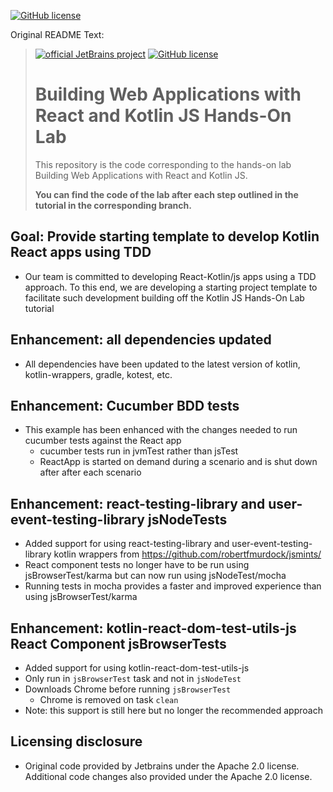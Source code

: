 [![GitHub license](https://img.shields.io/badge/license-Apache%20License%202.0-blue.svg?style=flat)](https://www.apache.org/licenses/LICENSE-2.0)

Original README Text:
> [![official JetBrains project](https://jb.gg/badges/official.svg)](https://confluence.jetbrains.com/display/ALL/JetBrains+on+GitHub)
> [![GitHub license](https://img.shields.io/badge/license-Apache%20License%202.0-blue.svg?style=flat)](https://www.apache.org/licenses/LICENSE-2.0)
> 
> # Building Web Applications with React and Kotlin JS Hands-On Lab
> 
> This repository is the code corresponding to the hands-on lab Building Web Applications with React and Kotlin JS.
> 
> **You can find the code of the lab after each step outlined in the tutorial in the corresponding branch.**

## Goal: Provide starting template to develop Kotlin React apps using TDD

* Our team is committed to developing React-Kotlin/js apps using a TDD approach. 
  To this end, we are developing a starting project template to facilitate such development
  building off the Kotlin JS Hands-On Lab tutorial

## Enhancement: all dependencies updated

* All dependencies have been updated to the latest version of kotlin, kotlin-wrappers, gradle, kotest, etc.

## Enhancement: Cucumber BDD tests

* This example has been enhanced with the changes needed to run cucumber tests against the React app 
  - cucumber tests run in jvmTest rather than jsTest
  - ReactApp is started on demand during a scenario and is shut down after after each scenario

## Enhancement: react-testing-library and user-event-testing-library jsNodeTests

* Added support for using react-testing-library and user-event-testing-library kotlin wrappers from https://github.com/robertfmurdock/jsmints/
* React component tests no longer have to be run using jsBrowserTest/karma but can now run using jsNodeTest/mocha
* Running tests in mocha provides a faster and improved experience than using jsBrowserTest/karma

## Enhancement: kotlin-react-dom-test-utils-js React Component jsBrowserTests

* Added support for using kotlin-react-dom-test-utils-js
* Only run in `jsBrowserTest` task and not in `jsNodeTest`
* Downloads Chrome before running `jsBrowserTest`
  * Chrome is removed on task `clean`
* Note: this support is still here but no longer the recommended approach

## Licensing disclosure

* Original code provided by Jetbrains under the Apache 2.0 license.   Additional code changes also provided under the Apache 2.0 license.
